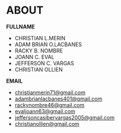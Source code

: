 # ABOUT

**FULLNAME**

- CHRISTIAN L.MERIN
- ADAM BRIAN O.LACBANES
- RACKY B. NOMBRE
- JOANN C. EVAL
- JEFFERSON C. VARGAS
- CHRISTIAN OLLIEN

**EMAIL**

- christianmerin71@gmail.com
- adambrianlacbanes401@gmail.com
- rackynombre46@gmail.com
- evaljoann63@gmail.com
- jeffersoncasibervargas2005@gmail.com
- christianollien@gmail.com